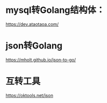 # mysql转Golang结构体：
https://dev.ataotaoa.com/
# json转Golang
https://mholt.github.io/json-to-go/
# 互转工具
https://oktools.net/json